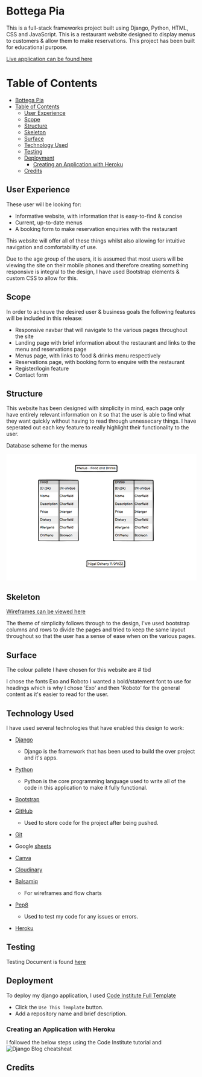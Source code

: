 # Bottega Pia
This is a full-stack frameworks project built using Django, Python, HTML, CSS and JavaScript. This is a restaurant website designed to display menus to customers & allow them to make reservations. This project has been built for educational purpose.

[Live application can be found here](https://bottegapia.herokuapp.com/)

# Table of Contents
- [Bottega Pia](#bottega-pia)
- [Table of Contents](#table-of-contents)
  - [User Experience](#user-experience)
  - [Scope](#scope)
  - [Structure](#structure)
  - [Skeleton](#skeleton)
  - [Surface](#surface)
  - [Technology Used](#technology-used)
  - [Testing](#testing)
  - [Deployment](#deployment)
    - [Creating an Application with Heroku](#creating-an-application-with-heroku)
  - [Credits](#credits)

## User Experience
These user will be looking for:
- Informative website, with information that is easy-to-find & concise
- Current, up-to-date menus
- A booking form to make reservation enquiries with the restaurant

This website will offer all of these things whilst also allowing for intuitive navigation and comfortability of use. 

Due to the age group of the users, it is assumed that most users will be viewing the site on their mobile phones and therefore creating something responsive is integral to the design, I have used Bootstrap elements & custom CSS to allow for this.

## Scope
In order to acheuve the desired user & business goals the following features will be included in this release:

- Responsive navbar that will navigate to the various pages throughout the site
- Landing page with brief information about the restaurant and links to the menu and reservations page
- Menus page, with links to food & drinks menu respectively
- Reservations page, with booking form to enquire with the restaurant
- Register/login feature
- Contact form

## Structure
This website has been designed with simplicity in mind, each page only have entirely relevant information on it so that the user is able to find what they want quickly without having to read through unnessecary things. I have seperated out each key feature to really highlight their functionality to the user.

Database scheme for the menus

![here](assets/documents/images/menu-scheme.png)

## Skeleton
[Wireframes can be viewed here](assets/documents/wireframes/WIREFRAMES.md)

The theme of simplicity follows through to the design, I've used bootstrap columns and rows to divide the pages and tried to keep the same layout throughout so that the user has a sense of ease when on the various pages. 

## Surface
The colour pallete I have chosen for this website are # tbd

I chose the fonts Exo and Roboto I wanted a bold/statement font to use for headings which is why I chose 'Exo' and then 'Roboto' for the general content as it's easier to read for the user.




## Technology Used
I have used several technologies that have enabled this design to work:
- [Django](https://www.djangoproject.com/)
    - Django is the framework that has been used to build the over project and it's apps.
- [Python](https://www.python.org/)
    - Python is the core programming language used to write all of the code in this application to make it fully functional.
- [Bootstrap](https://getbootstrap.com/docs/5.2/getting-started/introduction/)

- [GitHub](https://github.com/)
    - Used to store code for the project after being pushed.
- [Git](https://git-scm.com/)
- Google [sheets](https://www.google.com/sheets/about/)
- [Canva](https://www.canva.com/)
- [Cloudinary](https://cloudinary.com/)
- [Balsamiq](https://balsamiq.com/)
  - For wireframes and flow charts
- [Pep8](http://pep8online.com/)
  - Used to test my code for any issues or errors.
- [Heroku](https://www.heroku.com/)

## Testing
Testing Document is found [here](https://docs.google.com/spreadsheets/d/15nLGvvOe-gkxcLGmvUc7a_84_5jA6UGyUBGgMEQ42Fg/edit#gid=0)

## Deployment
To deploy my django application, I used [Code Institute Full Template](https://github.com/Code-Institute-Org/gitpod-full-template)
- Click the `Use This Template` button.
- Add a repository name and brief description. 

### Creating an Application with Heroku
I followed the below steps using the Code Institute tutorial and ![Django Blog cheatsheat](https://docs.google.com/document/d/1P5CWvS5cYalkQOLeQiijpSViDPogtKM7ZGyqK-yehhQ/edit)

## Credits